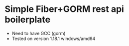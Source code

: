 # Simple Fiber+GORM rest api boilerplate

- Need to have GCC (gorm)
- Tested on version 1.18.1 windows/amd64
